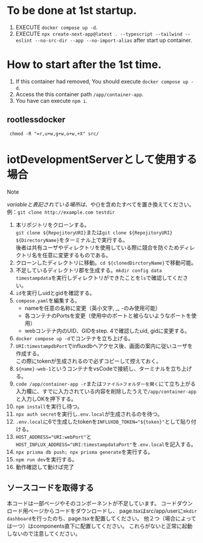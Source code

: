 # To be done at 1st startup.
1. EXECUTE `docker compose up -d`.
2. EXECUTE `npx create-next-app@latest . --typescript --tailwind --eslint --no-src-dir --app --no-import-alias` after start up container.

# How to start after the 1st time.
1. If this container had removed, You should execute `docker compose up -d`.
2. Access the this container path `/app/container-app`.
3. You have can execute `npm i`.

## rootlessdocker
```
 chmod -R "=r,u+w,g+w,o+w,+X" src/
```

# iotDevelopmentServerとして使用する場合
> [!NOTE]
> ${variable}と表記されている場所は、$や{}を含めたすべてを置き換えてください。  \
> 例：`git clone http://example.com testdir`

1. 本リポジトリをクローンする。  \
   `git clone ${RepojitoryURI}`または`git clone ${RepojitoryURI} ${DirectoryName}`をターミナル上で実行する。  \
   後者は共有ユーザやディレクトリを使用している際に競合を防ぐためディレクトリ名を任意に変更するものである。
2. クローンしたディレクトリに移動。`cd ${clonedDirctoryName}`で移動可能。
3. 不足しているディレクトリ郡を生成する。`mkdir config data timestampdata`を実行しディレクトリができたことを`ls`で確認してください。
4. `id`を実行しuidとgidを確認する。
5. `compose.yaml`を編集する。
   - nameを任意の名称に変更（英小文字, _, -のみ使用可能）
   - 各コンテナのPortsを変更（使用中のポートと被らないようなポートを使用）
   - webコンテナ内のUID、GIDをstep. 4で確認したuid, gidに変更する。
6. `docker compose up -d`でコンテナを立ち上げる。
7. `URI:timestampdbPort`でinfluxdbヘアクセス後、画面の案内に従いユーザを作成する。  \
   この際にtokenが生成されるので必ずコピーして控えておく。
8. `${name}-web-1`というコンテナをvsCodeで接続し、ターミナルを立ち上げる。
9. `code /app/container-app -r`または`ファイル>フォルダーを開く`にて立ち上がる入力欄に、すでに入力されている内容を削除したうえで`/app/container-app`と入力しOKを押下する。
10. `npm install`を実行し待つ。
11. `npx auth secret`を実行し`.env.local`が生成されるのを待つ。
12. `.env.local`に6で生成したtokenを`INFLUXDB_TOKEN="${token}"`として貼り付ける。
13. `HOST_ADDRESS="URI:webPort"`と`HOST_INFLUX_ADDRESS="URI:timestampdataPort"`を`.env.local`を記入する。
14. `npx prisma db push; npx prisma generate`を実行する。
15. `npm run dev`を実行する。
16. 動作確認して動けば完了

## ソースコードを取得する
本コードは一部ページやそのコンポーネントが不足しています。
コードダウンロード用ページからコードをダウンロードし、
page.tsxはsrc/app/userに`mkdir dashboard`を行ったのち、page.tsxを配置してください。
他２つ（場合によっては一つ）はcomponents直下に配置してください。
これらがないと正常に起動しないので注意してください。
